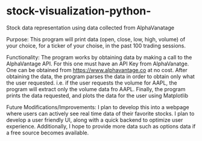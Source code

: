 # stock-visualization-python-
Stock data representation using data collected from AlphaVanatage

Purpose: 
This program will print data (open, close, low, high, volume) of your choice, for a ticker of your choise, in the past 100 trading sessions.

Functionality: 
The program works by obtaining data by making a call to the AlphaVantage API. 
For this one must have an API Key from AlphaVanatge. One can be obtained from https://www.alphavantage.co at no cost.
After obtaining the data, the program parses the data in order to obtain only what the user requested.
i.e. if the user requests the volume for AAPL, the program will extract only the volume data fro AAPL.
Finally, the program prints the data requested, and plots the data for the user using Matplotlib


Future Modifications/Improvements: 
I plan to develop this into a webpage where users can actively see real time data of their favorite stocks.
I plan to develop a user friendly UI, along with a quick backend to optimize user experience. 
Additionally, I hope to provide more data such as options data if a free source becomes available. 
